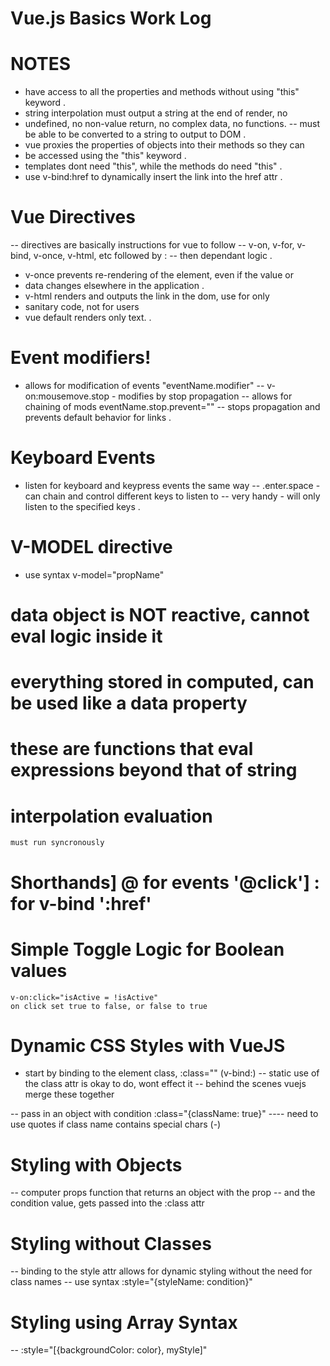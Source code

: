 # Vue.js Basics Work Log

# NOTES
- have access to all the properties and methods without using "this" keyword
.
- string interpolation must output a string at the end of render, no
- undefined, no non-value return, no complex data, no functions.
-- must be able to be converted to a string to output to DOM
.
- vue proxies the properties of objects into their methods so they can
- be accessed using the "this" keyword
.
- templates dont need "this", while the methods do need "this"
.
- use v-bind:href to dynamically insert the link into the href attr
.
# Vue Directives
-- directives are basically instructions for vue to follow
-- v-on, v-for, v-bind, v-once, v-html, etc followed by :
-- then dependant logic
.
- v-once prevents re-rendering of the element, even if the value or
- data changes elsewhere in the application
.
- v-html renders and outputs the link in the dom, use for only
- sanitary code, not for users
- vue default renders only text.
.
# Event modifiers!
- allows for modification of events "eventName.modifier"
-- v-on:mousemove.stop - modifies by stop propagation
-- allows for chaining of mods eventName.stop.prevent=""
-- stops propagation and prevents default behavior for links
.
# Keyboard Events
- listen for keyboard and keypress events the same way
-- .enter.space - can chain and control different keys to listen to
-- very handy - will only listen to the specified keys
.
# V-MODEL directive
- use syntax v-model="propName"


# data object is NOT reactive, cannot eval logic inside it

# everything stored in computed, can be used like a data property
#   these are functions that eval expressions beyond that of string
#   interpolation evaluation
    must run syncronously

# Shorthands] @ for events '@click'] : for v-bind ':href' 

# Simple Toggle Logic for Boolean values
    v-on:click="isActive = !isActive"
    on click set true to false, or false to true

# Dynamic CSS Styles with VueJS
- start by binding to the element class, :class="" (v-bind:)
-- static use of the class attr is okay to do, wont effect it
-- behind the scenes vuejs merge these together

-- pass in an object with condition :class="{className: true}"
---- need to use quotes if class name contains special chars (-)

# Styling with Objects 
-- computer props function that returns an object with the prop 
-- and the condition value, gets passed into the :class attr

# Styling without Classes
-- binding to the style attr allows for dynamic styling without the need for class names
-- use syntax :style="{styleName: condition}"

# Styling using Array Syntax
-- :style="[{backgroundColor: color}, myStyle]"